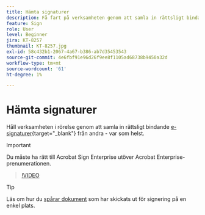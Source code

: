 ```yaml
---
title: Hämta signaturer
description: Få fart på verksamheten genom att samla in rättsligt bindande e-signaturer från andra - var som helst
feature: Sign
role: User
level: Beginner
jira: KT-8257
thumbnail: KT-8257.jpg
exl-id: 58c432b1-2067-4a67-b386-ab7d35453543
source-git-commit: 4e6fbf91e96d26f9ee8f1105ad68738b9450a32d
workflow-type: tm+mt
source-wordcount: '61'
ht-degree: 1%

---
```


# Hämta signaturer

Håll verksamheten i rörelse genom att samla in rättsligt bindande [e-signaturer](https://www.adobe.com/se/acrobat/online/request-signature.html){target="_blank"} från andra - var som helst.

>[!IMPORTANT]
>
>Du måste ha rätt till Acrobat Sign Enterprise utöver Acrobat Enterprise-prenumerationen.

>[!VIDEO](https://video.tv.adobe.com/v/338359?quality=12&learn=on&hidetitle=true)

>[!TIP]
>
>Läs om hur du [spårar dokument](track.md) som har skickats ut för signering på en enkel plats.
